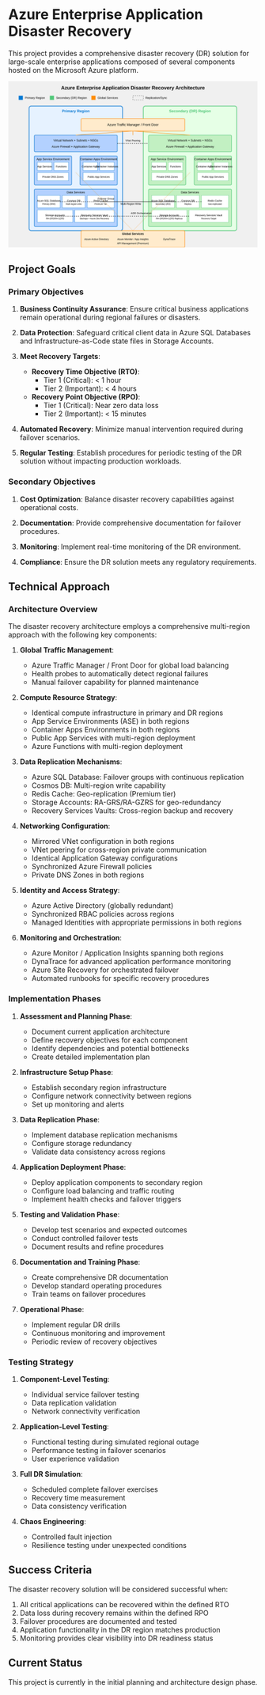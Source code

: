 # Azure Enterprise Application Disaster Recovery

This project provides a comprehensive disaster recovery (DR) solution for large-scale enterprise applications composed of several components hosted on the Microsoft Azure platform.

![Azure DR Architecture](./azure-enterprise-dr-architecture.svg)

## Project Goals

### Primary Objectives

1. **Business Continuity Assurance**: Ensure critical business applications remain operational during regional failures or disasters.

2. **Data Protection**: Safeguard critical client data in Azure SQL Databases and Infrastructure-as-Code state files in Storage Accounts.

3. **Meet Recovery Targets**:
   - **Recovery Time Objective (RTO)**: 
     - Tier 1 (Critical): < 1 hour
     - Tier 2 (Important): < 4 hours
   - **Recovery Point Objective (RPO)**:
     - Tier 1 (Critical): Near zero data loss
     - Tier 2 (Important): < 15 minutes

4. **Automated Recovery**: Minimize manual intervention required during failover scenarios.

5. **Regular Testing**: Establish procedures for periodic testing of the DR solution without impacting production workloads.

### Secondary Objectives

1. **Cost Optimization**: Balance disaster recovery capabilities against operational costs.

2. **Documentation**: Provide comprehensive documentation for failover procedures.

3. **Monitoring**: Implement real-time monitoring of the DR environment.

4. **Compliance**: Ensure the DR solution meets any regulatory requirements.

## Technical Approach

### Architecture Overview

The disaster recovery architecture employs a comprehensive multi-region approach with the following key components:

1. **Global Traffic Management**:
   - Azure Traffic Manager / Front Door for global load balancing
   - Health probes to automatically detect regional failures
   - Manual failover capability for planned maintenance

2. **Compute Resource Strategy**:
   - Identical compute infrastructure in primary and DR regions
   - App Service Environments (ASE) in both regions
   - Container Apps Environments in both regions
   - Public App Services with multi-region deployment
   - Azure Functions with multi-region deployment

3. **Data Replication Mechanisms**:
   - Azure SQL Database: Failover groups with continuous replication
   - Cosmos DB: Multi-region write capability
   - Redis Cache: Geo-replication (Premium tier)
   - Storage Accounts: RA-GRS/RA-GZRS for geo-redundancy
   - Recovery Services Vaults: Cross-region backup and recovery

4. **Networking Configuration**:
   - Mirrored VNet configuration in both regions
   - VNet peering for cross-region private communication
   - Identical Application Gateway configurations
   - Synchronized Azure Firewall policies
   - Private DNS Zones in both regions

5. **Identity and Access Strategy**:
   - Azure Active Directory (globally redundant)
   - Synchronized RBAC policies across regions
   - Managed Identities with appropriate permissions in both regions

6. **Monitoring and Orchestration**:
   - Azure Monitor / Application Insights spanning both regions
   - DynaTrace for advanced application performance monitoring
   - Azure Site Recovery for orchestrated failover
   - Automated runbooks for specific recovery procedures

### Implementation Phases

1. **Assessment and Planning Phase**:
   - Document current application architecture
   - Define recovery objectives for each component
   - Identify dependencies and potential bottlenecks
   - Create detailed implementation plan

2. **Infrastructure Setup Phase**:
   - Establish secondary region infrastructure
   - Configure network connectivity between regions
   - Set up monitoring and alerts

3. **Data Replication Phase**:
   - Implement database replication mechanisms
   - Configure storage redundancy
   - Validate data consistency across regions

4. **Application Deployment Phase**:
   - Deploy application components to secondary region
   - Configure load balancing and traffic routing
   - Implement health checks and failover triggers

5. **Testing and Validation Phase**:
   - Develop test scenarios and expected outcomes
   - Conduct controlled failover tests
   - Document results and refine procedures

6. **Documentation and Training Phase**:
   - Create comprehensive DR documentation
   - Develop standard operating procedures
   - Train teams on failover procedures

7. **Operational Phase**:
   - Implement regular DR drills
   - Continuous monitoring and improvement
   - Periodic review of recovery objectives

### Testing Strategy

1. **Component-Level Testing**:
   - Individual service failover testing
   - Data replication validation
   - Network connectivity verification

2. **Application-Level Testing**:
   - Functional testing during simulated regional outage
   - Performance testing in failover scenarios
   - User experience validation

3. **Full DR Simulation**:
   - Scheduled complete failover exercises
   - Recovery time measurement
   - Data consistency verification

4. **Chaos Engineering**:
   - Controlled fault injection
   - Resilience testing under unexpected conditions

## Success Criteria

The disaster recovery solution will be considered successful when:

1. All critical applications can be recovered within the defined RTO
2. Data loss during recovery remains within the defined RPO
3. Failover procedures are documented and tested
4. Application functionality in the DR region matches production
5. Monitoring provides clear visibility into DR readiness status

## Current Status

This project is currently in the initial planning and architecture design phase.
